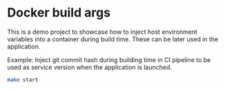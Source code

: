 # Docker build args

This is a demo project to showcase how to inject host environment variables into a container during build time. These can be later used in the application.

Example: Inject git commit hash during building time in CI pipeline to be used as service version when the application is launched.

```zsh
make start
```

